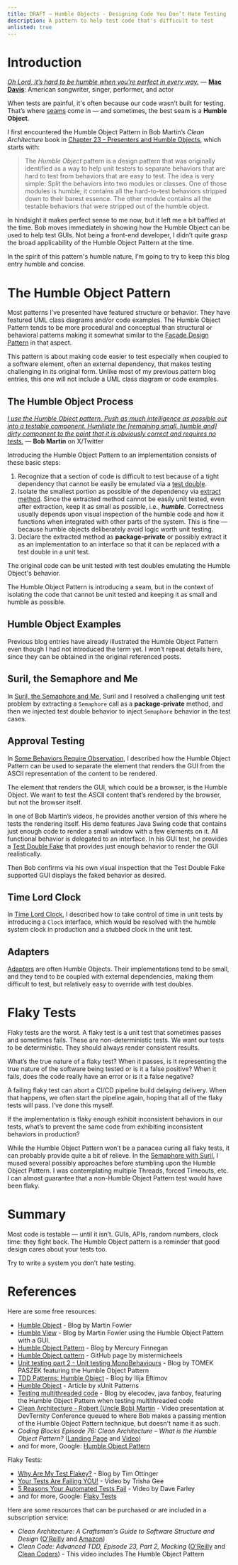 ```yaml
---
title: DRAFT – Humble Objects - Designing Code You Don’t Hate Testing
description: A pattern to help test code that's difficult to test
unlisted: true
---
```


# Introduction
[_Oh Lord, it’s hard to be humble when you’re perfect in every way._](https://www.youtube.com/watch?v=0WTrMuZOZvM) — [__Mac Davis__](https://en.wikipedia.org/wiki/Mac_Davis): American songwriter, singer, performer, and actor

When tests are painful, it's often because our code wasn’t built for testing. That’s where [seams](https://jhumelsine.github.io/2025/03/24/legacy-code.html#seams) come in — and sometimes, the best seam is a __Humble Object__.

I first encountered the Humble Object Pattern in Bob Martin’s _Clean Architecture_ book in [Chapter 23 - Presenters and Humble Objects](https://learning.oreilly.com/library/view/clean-architecture-a/9780134494272/ch23.xhtml#ch23), which starts with:
>The _Humble Object_ pattern is a design pattern that was originally identified as a way to help unit testers to separate behaviors that are hard to test from behaviors that are easy to test. The idea is very simple: Split the behaviors into two modules or classes. One of those modules is humble; it contains all the hard-to-test behaviors stripped down to their barest essence. The other module contains all the testable behaviors that were stripped out of the humble object.

In hindsight it makes perfect sense to me now, but it left me a bit baffled at the time. Bob moves immediately in showing how the Humble Object can be used to help test GUIs. Not being a front-end developer, I didn’t quite grasp the broad applicability of the Humble Object Pattern at the time.

In the spirit of this pattern's humble nature, I’m going to try to keep this blog entry humble and concise.

# The Humble Object Pattern
Most patterns I’ve presented have featured structure or behavior. They have featured UML class diagrams and/or code examples. The Humble Object Pattern tends to be more procedural and conceptual than structural or behavioral patterns making it somewhat similar to the [Façade Design Pattern](https://jhumelsine.github.io/2023/10/03/facade-design-pattern.html) in that aspect.

This pattern is about making code easier to test especially when coupled to a software element, often an external dependency, that makes testing challenging in its original form. Unlike most of my previous pattern blog entries, this one will not include a UML class diagram or code examples. 

## The Humble Object Process
[_I use the Humble Object pattern. Push as much intelligence as possible out into a testable component. Humiliate the [remaining small, humble and] dirty component to the point that it is obviously correct and requires no tests._]( https://x.com/unclebobmartin/status/1122722265651720198) — __Bob Martin__ on X/Twitter

Introducing the Humble Object Pattern to an implementation consists of these basic steps:
1. Recognize that a section of code is difficult to test because of a tight dependency that cannot be easily be emulated via a [test double](https://jhumelsine.github.io/2024/07/02/test-doubles.html).
2. Isolate the smallest portion as possible of the dependency via [extract method](https://jhumelsine.github.io/2025/03/24/legacy-code.html#legacy-code-lacks-seams). Since the extracted method cannot be easily unit tested, even after extraction, keep it as small as possible, i.e., ___humble___. Correctness usually depends upon visual inspection of the humble code and how it functions when integrated with other parts of the system. This is fine — because humble objects deliberately avoid logic worth unit testing.
3. Declare the extracted method as __package-private__ or possibly extract it as an implementation to an interface so that it can be replaced with a test double in a unit test.

The original code can be unit tested with test doubles emulating the Humble Object's behavior.

The Humble Object Pattern is introducing a seam, but in the context of isolating the code that cannot be unit tested and keeping it as small and humble as possible.

## Humble Object Examples
Previous blog entries have already illustrated the Humble Object Pattern even though I had not introduced the term yet. I won’t repeat details here, since they can be obtained in the original referenced posts.

## Suril, the Semaphore and Me
In [Suril, the Semaphore and Me](https://jhumelsine.github.io/2024/07/08/suril-semaphore.html), Suril and I resolved a challenging unit test problem by extracting a `Semaphore` call as a __package-private__ method, and then we injected test double behavior to inject `Semaphore` behavior in the test cases.

## Approval Testing
In [Some Behaviors Require Observation](https://jhumelsine.github.io/2025/04/02/approval-testing.html#some-behaviors-require-observation), I described how the Humble Object Pattern can be used to separate the element that renders the GUI from the ASCII representation of the content to be rendered.

The element that renders the GUI, which could be a browser, is the Humble Object. We want to test the ASCII content that’s rendered by the browser, but not the browser itself.

In one of Bob Martin’s videos, he provides another version of this where he tests the rendering itself. His demo features Java Swing code that contains just enough code to render a small window with a few elements on it. All functional behavior is delegated to an interface. In his GUI test, he provides a [Test Double Fake](https://jhumelsine.github.io/2024/07/02/test-doubles.html#fake) that provides just enough behavior to render the GUI realistically.

Then Bob confirms via his own visual inspection that the Test Double Fake supported GUI displays the faked behavior as desired.

## Time Lord Clock
In [Time Lord Clock](https://jhumelsine.github.io/2025/04/08/time-lord.html#time-is-an-external-dependency), I described how to take control of time in unit tests by introducing a `Clock` interface, which would be resolved with the humble system clock in production and a stubbed clock in the unit test.

## Adapters
[Adapters](https://jhumelsine.github.io/2023/09/29/adapter-design-pattern.html) are often Humble Objects. Their implementations tend to be small, and they tend to be coupled with external dependencies, making them difficult to test, but relatively easy to override with test doubles.

# Flaky Tests
Flaky tests are the worst. A flaky test is a unit test that sometimes passes and sometimes fails. These are non-deterministic tests. We want our tests to be deterministic. They should always render consistent results.

What’s the true nature of a flaky test? When it passes, is it representing the true nature of the software being tested or is it a false positive? When it fails, does the code really have an error or is it a false negative?

A failing flaky test can abort a CI/CD pipeline build delaying delivery. When that happens, we often start the pipeline again, hoping that all of the flaky tests will pass. I’ve done this myself.

If the implementation is flaky enough exhibit inconsistent behaviors in our tests, what’s to prevent the same code from exhibiting inconsistent behaviors in production?

While the Humble Object Pattern won’t be a panacea curing all flaky tests, it can probably provide quite a bit of relieve. In the [Semaphore with Suril](https://jhumelsine.github.io/2024/07/08/suril-semaphore.html#the-semaphore), I mused several possibly approaches before stumbling upon the Humble Object Pattern. I was contemplating multiple Threads, forced Timeouts, etc. I can almost guarantee that a non-Humble Object Pattern test would have been flaky.

# Summary
Most code is testable — until it isn’t. GUIs, APIs, random numbers, clock time: they fight back. The Humble Object pattern is a reminder that good design cares about your tests too.

Try to write a system you don’t hate testing.

# References
Here are some free resources:
* [Humble Object](https://martinfowler.com/bliki/HumbleObject.html) - Blog by Martin Fowler
* [Humble View](https://martinfowler.com/eaaDev/uiArchs.html#HumbleView) - Blog by Martin Fowler using the Humble Object Pattern with a GUI.
* [Humble Object Pattern](https://mercury-leo.github.io/teaching/HumbleObjectPattern/) - Blog by Mercury Finnegan
* [Humble Object pattern](https://github.com/mistermicheels/learning-notes/blob/master/architecture-design/Humble-Object-pattern.md) - GitHub page by mistermicheels
* [Unit testing part 2 - Unit testing MonoBehaviours](https://unity.com/blog/technology/unit-testing-part-2-unit-testing-monobehaviours) - Blog by TOMEK PASZEK featuring the Humble Object Pattern
* [TDD Patterns: Humble Object](https://ieftimov.com/posts/tdd-humble-object/) - Blog by Ilija Eftimov
* [Humble Object](http://xunitpatterns.com/Humble%20Object.html) - Article by xUnit Patterns
* [Testing multithreaded code](https://elecodev.wordpress.com/2015/08/10/testing-multithreaded-code/) - Blog by elecodev, java fanboy, featuring the Humble Object Pattern when testing multithreaded code
* [Clean Architecture - Robert (Uncle Bob) Martin](https://www.youtube.com/watch?v=G08FxxwPjXE&t=2042s) - Video presentation at DevTernity Conference queued to where Bob makes a passing mention of the Humble Object Pattern technique, but doesn't name it as such.
* _Coding Blocks Episode 76: Clean Architecture – What is the Humble Object Pattern?_ ([Landing Page](https://www.codingblocks.net/podcast/clean-architecture-what-is-the-humble-object-pattern/) and [Video](https://www.youtube.com/watch?v=-M0301nxE4Q))
* and for more, Google: [Humble Object Pattern](https://www.google.com/search?q=Humble+Object+Pattern )

Flaky Tests:
* [Why Are My Test Flakey?](https://www.industriallogic.com/blog/why-are-my-tests-flakey/) - Blog by Tim Ottinger
* [Your Tests Are Failing YOU!](https://www.youtube.com/watch?v=bI2HQ2N_gwY) - Video by Trisha Gee
* [5 Reasons Your Automated Tests Fail](https://www.youtube.com/watch?v=vHBzZHE4tJ0) - Video by Dave Farley
* and for more, Google: [Flaky Tests](https://www.google.com/search?q=flaky+tests)
  
Here are some resources that can be purchased or are included in a subscription service:
* _Clean Architecture: A Craftsman's Guide to Software Structure and Design_ ([O'Reilly](https://learning.oreilly.com/library/view/clean-architecture-a/9780134494272/) and [Amazon](https://www.amazon.com/Clean-Architecture-Craftsmans-Software-Structure/dp/0134494164/))
* _Clean Code: Advanced TDD, Episode 23, Part 2, Mocking_ ([O'Reilly](https://learning.oreilly.com/videos/clean-code-fundamentals/9780134661742/9780134661742-code_02_23_02/) and [Clean Coders](https://cleancoders.com/episode/clean-code-episode-23-p2)) - This video includes The Humble Object Pattern

